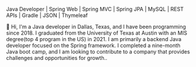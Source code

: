 Java Developer | Spring Web | Spring MVC | Spring JPA | MySQL | REST APIs | Gradle | JSON | Thymeleaf

👋 Hi, I'm a Java developer in Dallas, Texas, and I have been programming since 2018. I graduated from the University of Texas at Austin with an MIS degree(top 4 program in the US) in 2021. I am primarily a backend Java developer focused on the Spring framework. I completed a nine-month Java boot camp, and I am looking to contribute to a company that provides challenges and opportunities for growth..

<!---
utstudent/utstudent is a ✨ special ✨ repository because its `README.md` (this file) appears on your GitHub profile.
You can click the Preview link to take a look at your changes.
--->
